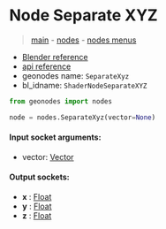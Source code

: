 # Node Separate XYZ

> [main](../structure.md) - [nodes](nodes.md) - [nodes menus](nodes_menus.md)

- [Blender reference](https://docs.blender.org/manual/en/latest/modeling/geometry_nodes/vector/separate_xyz.html)
- [api reference](https://docs.blender.org/api/current/bpy.types.ShaderNodeSeparateXYZ.html)
- geonodes name: `SeparateXyz`
- bl_idname: `ShaderNodeSeparateXYZ`

```python
from geonodes import nodes

node = nodes.SeparateXyz(vector=None)
```

#### Input socket arguments:

- vector: [Vector](Vector.md)

#### Output sockets:

- **x** : [Float](Float.md)
- **y** : [Float](Float.md)
- **z** : [Float](Float.md)

